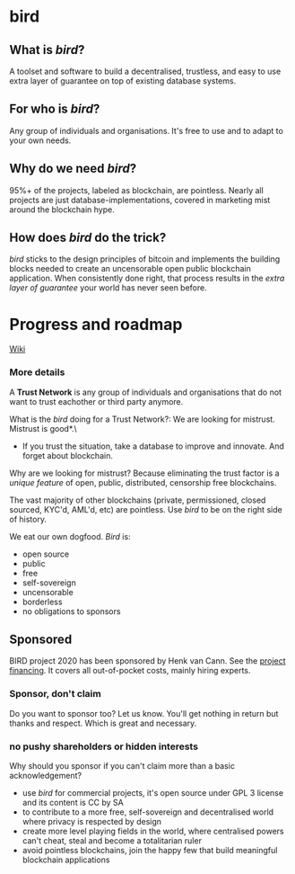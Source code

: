 # bird
## What is _bird_?
A toolset and software to build a decentralised, trustless, and easy to use extra layer of guarantee on top of existing database systems.

## For who is _bird_?
Any group of individuals and organisations. It's free to use and to adapt to your own needs.

## Why do we need _bird_?
95%+ of the projects, labeled as blockchain, are pointless. Nearly all projects are just database-implementations, covered in marketing mist around the blockchain hype.

## How does _bird_ do the trick?
_bird_ sticks to the design principles of bitcoin and implements the building blocks needed to create an uncensorable open public blockchain application. When consistently done right, that process results in the _extra layer of guarantee_ your world has never seen before.

# Progress and roadmap
[Wiki](https://github.com/blockchainbird/bird/wiki)

### More details

A **Trust Network** is any group of individuals and organisations that do not want to trust eachother or third party anymore.

What is the _bird_ doing for a Trust Network?: We are looking for mistrust. Mistrust is good*.\
* If you trust the situation, take a database to improve and innovate. And forget about blockchain.

Why are we looking for mistrust? Because eliminating the trust factor is a _unique feature_ of open, public, distributed, censorship free blockchains.

The vast majority of other blockchains (private, permissioned, closed sourced, KYC'd, AML'd, etc) are pointless. Use _bird_ to be on the right side of history.

 We eat our own dogfood. _Bird_ is:
 - open source
 - public
 - free
 - self-sovereign
 - uncensorable
 - borderless
 - no obligations to sponsors
 
 ## Sponsored
 
 BIRD project 2020 has been sponsored by Henk van Cann. See the [project financing](https://docs.google.com/spreadsheets/d/1eNyadJXjTiy-e9Z7-HHrNIDi2LWWDivAsd_JjrQRjzE/edit?usp=sharing). It covers all out-of-pocket costs, mainly hiring experts.
 
 ### Sponsor, don't claim
 
 Do you want to sponsor too? Let us know. You'll get nothing in return but thanks and respect. Which is great and necessary. 
 
  ### no pushy shareholders or hidden interests
  
  Why should you sponsor if you can't claim more than a basic acknowledgement?
 
 - use _bird_ for commercial projects, it's open source under GPL 3 license and its content is CC by SA
 - to contribute to a more free, self-sovereign and decentralised world where privacy is respected by design
 - create more level playing fields in the world, where centralised powers can't cheat, steal and become a totalitarian ruler
 - avoid pointless blockchains, join the happy few that build meaningful blockchain applications

